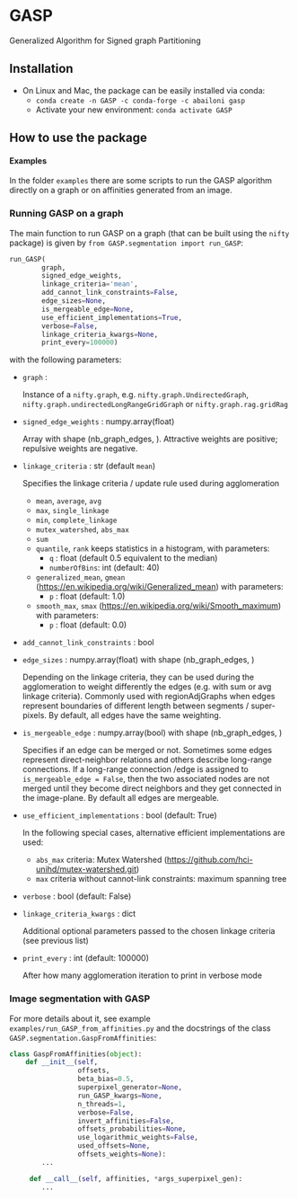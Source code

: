 
# GASP

[comment]: <> ([![Build Status]&#40;https://travis-ci.com/abailoni/GASP.svg?branch=master&#41;]&#40;https://travis-ci.com/abailoni/GASP&#41;)

[comment]: <> ([![Build Status]&#40;https://github.com/constantinpape/nifty/workflows/build/badge.svg&#41;]&#40;https://github.com/constantinpape/nifty/actions&#41;)

Generalized Algorithm for Signed graph Partitioning




## Installation

- On Linux and Mac, the package can be easily installed via conda: 
    - `conda create -n GASP -c conda-forge -c abailoni gasp`
    -  Activate your new environment: `conda activate GASP`

<!-- 
- Create conda environment and install the `nifty` and `vigra` packages with: `conda create -n GASP -c abailoni -c conda-forge nifty=1.0.9 vigra affogato=0.2.2`. The source code for the `nifty` package can also be found here: https://github.com/abailoni/nifty
- Activate the environment: `source activate GASP`
- Clone this repository: `git clone https://github.com/abailoni/GASP.git`
- `cd ./GASP`
- Install the package: `python setup.py install`


    - Dependencies to check: h5py
    - Add arXiv link
    -

<!--
## CREMI experiments


To run GASP, go to the `experiments/CREMI` folder and run the `run_GASP` script:

    python run_GASP.py /path/to/cremi/dataset/folder --samples A B C --linkage_criteria average --add_cannot_link_constraints false
-->
<!-- Samples `A`, `B` and `C` correspond to training data. Samples `A+`, `B+` and `C+` correspond to test data. See more details about `linkage_criteria` below. -->
## How to use the package
#### Examples
In the folder `examples` there are some scripts to run the GASP algorithm directly on a graph or on affinities generated from an image.

### Running GASP on a graph
The main function to run GASP on a graph (that can be built using the `nifty` package) is given by `from GASP.segmentation import run_GASP`:

```python
run_GASP(
        graph,
        signed_edge_weights,
        linkage_criteria='mean',
        add_cannot_link_constraints=False,
        edge_sizes=None,
        is_mergeable_edge=None,
        use_efficient_implementations=True,
        verbose=False,
        linkage_criteria_kwargs=None,
        print_every=100000)
```

with the following parameters:

- `graph` :

  Instance of a `nifty.graph`, e.g. `nifty.graph.UndirectedGraph`, `nifty.graph.undirectedLongRangeGridGraph` or `nifty.graph.rag.gridRag`

- `signed_edge_weights` : numpy.array(float)

  Array with shape (nb_graph_edges, ). Attractive weights are positive; repulsive weights are negative.

- `linkage_criteria` : str (default `mean`)

  Specifies the linkage criteria / update rule used during agglomeration

    - `mean`, `average`, `avg`
    - `max`, `single_linkage`
    - `min`, `complete_linkage`
    - `mutex_watershed`, `abs_max`
    - `sum`
    - `quantile`, `rank` keeps statistics in a histogram, with parameters:
        - `q` : float (default 0.5 equivalent to the median)
        - `numberOfBins`: int (default: 40)
    - `generalized_mean`, `gmean` (https://en.wikipedia.org/wiki/Generalized_mean) with parameters:
        - `p` : float (default: 1.0)
    - `smooth_max`, `smax` (https://en.wikipedia.org/wiki/Smooth_maximum) with parameters:
        - `p` : float (default: 0.0)

- `add_cannot_link_constraints` : bool

- `edge_sizes` : numpy.array(float) with shape (nb_graph_edges, )

  Depending on the linkage criteria, they can be used during the agglomeration to weight differently
        the edges  (e.g. with sum or avg linkage criteria). Commonly used with regionAdjGraphs when edges
        represent boundaries of different length between segments / super-pixels. By default, all edges have
        the same weighting.

- `is_mergeable_edge` : numpy.array(bool) with shape (nb_graph_edges, )

    Specifies if an edge can be merged or not. Sometimes some edges represent direct-neighbor relations
        and others describe long-range connections. If a long-range connection /edge is assigned to
        `is_mergeable_edge = False`, then the two associated nodes are not merged until they become
        direct neighbors and they get connected in the image-plane.
        By default all edges are mergeable.

- `use_efficient_implementations` : bool (default: True)

   In the following special cases, alternative efficient implementations are used:

    - `abs_max` criteria: Mutex Watershed (https://github.com/hci-unihd/mutex-watershed.git)
    - `max` criteria without cannot-link constraints: maximum spanning tree

- `verbose` : bool (default: False)

- `linkage_criteria_kwargs` : dict

    Additional optional parameters passed to the chosen linkage criteria (see previous list)

- `print_every` : int (default: 100000)

     After how many agglomeration iteration to print in verbose mode


### Image segmentation with GASP
For more details about it, see example `examples/run_GASP_from_affinities.py` and the docstrings of the class `GASP.segmentation.GaspFromAffinities`:

```python
class GaspFromAffinities(object):
    def __init__(self,
                 offsets,
                 beta_bias=0.5,
                 superpixel_generator=None,
                 run_GASP_kwargs=None,
                 n_threads=1,
                 verbose=False,
                 invert_affinities=False,
                 offsets_probabilities=None,
                 use_logarithmic_weights=False,
                 used_offsets=None,
                 offsets_weights=None):
        ...

     def __call__(self, affinities, *args_superpixel_gen):
        ...
```
